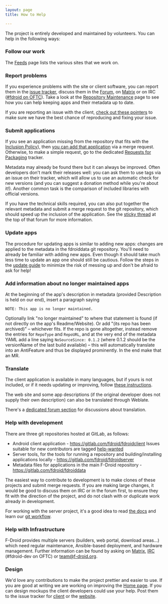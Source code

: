 ```yaml
---
layout: page
title: How to Help

---
```


The project is entirely developed and maintained by volunteers. You can
help in the following ways:


### Follow our work

The [Feeds](../Feeds) page lists the various sites that we work
on.


### Report problems

If you experience problems with the site or client software, you can
report them in the [issue tracker](https://gitlab.com/u/fdroid), discuss
them in the [Forum](https://forum.f-droid.org/), on [Matrix](https://matrix.to/#/#fdroid:f-droid.org) or on IRC
([#fdroid on OFTC](https://webchat.oftc.net/?randomnick=1&channels=fdroid&prompt=1)).
Take a look at the [Repository Maintenance](https://monitor.f-droid.org/builds)
page to see how you can help keeping apps and their metadata up to
date.

If you are reporting an issue with the client,
[check out these pointers](../Client_Bug_Reports) to make sure we have
the best chance of reproducing and fixing your issue.


### Submit applications

If you see an application missing from the repository that fits with
the [Inclusion Policy](../Inclusion_Policy)), then
[you can add that application](../Submitting_to_F-Droid_Quick_Start_Guide)
via a merge request.  Otherwise, to make a simple request, go to the
dedicated
[Requests for Packaging](https://gitlab.com/fdroid/rfp/issues)
tracker.

Metadata may already be found there but it can always be improved. Often
developers don't mark their releases well: you can ask them to use tags
via an issue on their tracker, which will allow us to use an automatic
check for new versions (and you can suggest a donation method while
you're about it!). Another common task is the comparison of included
libraries with official versions.

If you have the technical skills required, you can also put together
the relevant metadata and submit a merge request to the git
repository, which should speed up the inclusion of the
application. See the
[sticky thread](https://f-droid.org/forums/topic/adding-apps-with-git/)
at the top of that forum for more information.


### Update apps

The procedure for updating apps is similar to adding new apps: changes
are applied to the metadata in the fdroiddata git repository. You'll
need to already be familiar with adding new apps. Even though it should
take much less time to update an app one should still be cautious.
Follow the steps in the [update guide](../How_to_update_an_app)
to minimize the risk of messing up and don't be afraid to ask for help!


### Add information about no longer maintained apps

At the beginning of the app's description in metadata (provided Description is held on our end), insert a paragraph saying

```
NOTE: This app is no longer maintained.
```

Optionally link "no longer maintained" to where that statement is found (if not directly on the app's Readme/Website). Or add "(its repo has been archived)" – whichever fits. If the repo is gone altogether, instead remove the entries for `RepoType` and `RepoURL`, and at the very end of the metadata YAML add a line saying `NoSourceSince: 0.1.2` (where 0.1.2 should be the versionName of the last build available) – this will automatically translate into an AntiFeature and thus be displayed prominently.
In the end make that an MR.


### Translate

The client application is available in many languages, but if yours is
not included, or if it needs updating or improving, follow
[these instructions](https://hosted.weblate.org/engage/f-droid/).

The web site and some app descriptions (if the original developer does not supply their own description) can also be translated through Weblate.

There's a
[dedicated forum section](https://forum.f-droid.org/c/translation)
for discussions about translation.


### Help with development

There are three git repositories hosted at GitLab, as follows:

-   Android client application -
    <https://gitlab.com/fdroid/fdroidclient>
    Issues suitable for new contributors are tagged
    [help-wanted](https://gitlab.com/fdroid/fdroidclient/issues?label_name=help-wanted)
-   Server tools, for the tools for running a repository and
    building/installing applications locally -
    <https://gitlab.com/fdroid/fdroidserver>
-   Metadata files for applications in the main F-Droid repository -
    <https://gitlab.com/fdroid/fdroiddata>

The easiest way to contribute to development is to make clones of these
projects and submit merge requests. If you are making large changes, it
would be good to discuss them on IRC or in the forum first, to ensure
they fit with the direction of the project, and do not clash with or
duplicate work already in development.

For working with the server project, it's a good idea to read
[the docs](http://f-droid.org/docs/) and learn our
[git workflow](https://f-droid.org/wiki/page/git_workflow).

### Help with Infrastructure

F-Droid provides multiple servers (builders, web portal, download areas...) which need regular maintenance, Ansible-based deployment, and hardware management.
Further information can be found by asking on [Matrix](https://matrix.to/#/#fdroid-dev:f-droid.org), [IRC](https://webchat.oftc.net/?randomnick=1&channels=fdroid&prompt=1) (#fdroid-dev on OFTC) or team@f-droid.org.

### Design

We'd love any contributions to make the project prettier and easier to
use. If you are good at writing we are working on improving the
[Home page](https://f-droid.org/wiki/page/Home_page). If you can design mockups the client
developers could use your help. Post them to the issue tracker for
[client](https://gitlab.com/fdroid/fdroidclient/issues) or the
[website](https://gitlab.com/fdroid/fdroid-website/issues).
